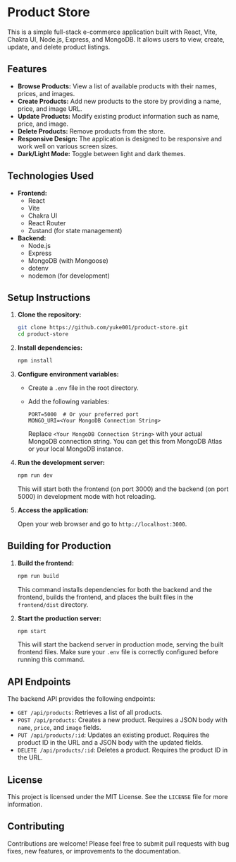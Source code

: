 # Product Store

This is a simple full-stack e-commerce application built with React, Vite, Chakra UI, Node.js, Express, and MongoDB.  It allows users to view, create, update, and delete product listings.

## Features

*   **Browse Products:**  View a list of available products with their names, prices, and images.
*   **Create Products:** Add new products to the store by providing a name, price, and image URL.
*   **Update Products:** Modify existing product information such as name, price, and image.
*   **Delete Products:** Remove products from the store.
*   **Responsive Design:**  The application is designed to be responsive and work well on various screen sizes.
*   **Dark/Light Mode:** Toggle between light and dark themes.

## Technologies Used

*   **Frontend:**
    *   React
    *   Vite
    *   Chakra UI
    *   React Router
    *   Zustand (for state management)
*   **Backend:**
    *   Node.js
    *   Express
    *   MongoDB (with Mongoose)
    *   dotenv
    *   nodemon (for development)

## Setup Instructions

1.  **Clone the repository:**

    ```bash
    git clone https://github.com/yuke001/product-store.git
    cd product-store
    ```

2.  **Install dependencies:**

    ```bash
    npm install
    ```

3.  **Configure environment variables:**

    *   Create a `.env` file in the root directory.
    *   Add the following variables:

        ```
        PORT=5000  # Or your preferred port
        MONGO_URI=<Your MongoDB Connection String>
        ```
        Replace `<Your MongoDB Connection String>` with your actual MongoDB connection string.  You can get this from MongoDB Atlas or your local MongoDB instance.

4.  **Run the development server:**

    ```bash
    npm run dev
    ```

    This will start both the frontend (on port 3000) and the backend (on port 5000) in development mode with hot reloading.

5.  **Access the application:**

    Open your web browser and go to `http://localhost:3000`.

## Building for Production

1.  **Build the frontend:**

    ```bash
    npm run build
    ```

    This command installs dependencies for both the backend and the frontend, builds the frontend, and places the built files in the `frontend/dist` directory.

2.  **Start the production server:**

    ```bash
    npm start
    ```

    This will start the backend server in production mode, serving the built frontend files.  Make sure your `.env` file is correctly configured before running this command.

## API Endpoints

The backend API provides the following endpoints:

*   `GET /api/products`:  Retrieves a list of all products.
*   `POST /api/products`:  Creates a new product.  Requires a JSON body with `name`, `price`, and `image` fields.
*   `PUT /api/products/:id`:  Updates an existing product.  Requires the product ID in the URL and a JSON body with the updated fields.
*   `DELETE /api/products/:id`:  Deletes a product.  Requires the product ID in the URL.

## License

This project is licensed under the MIT License. See the `LICENSE` file for more information.

## Contributing

Contributions are welcome!  Please feel free to submit pull requests with bug fixes, new features, or improvements to the documentation.
